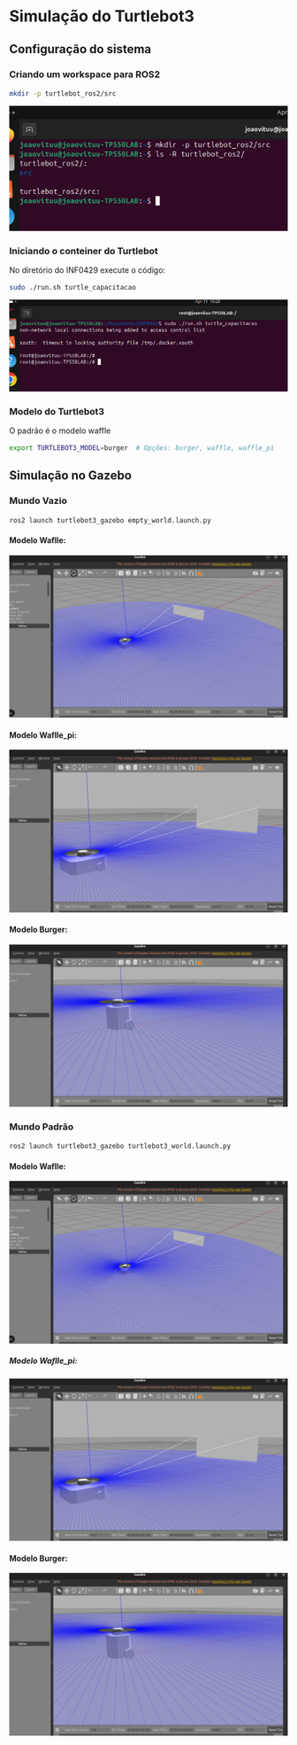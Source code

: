 # Simulação do Turtlebot3

## Configuração do sistema 

### Criando um workspace para ROS2
```bash
mkdir -p turtlebot_ros2/src
```

![Workspace Turtlebot](../Simulacao/images/Workspace.png)

### Iniciando o conteiner do Turtlebot
No diretório do INF0429 execute o código:
```bash
sudo ./run.sh turtle_capacitacao
```
![Conteiner Iniciado](../Simulacao/images/IniciandoDocker.png)

### Modelo do Turtlebot3
O padrão é o modelo waffle
```bash
export TURTLEBOT3_MODEL=burger  # Opções: burger, waffle, waffle_pi
```

## Simulação no Gazebo

### Mundo Vazio
```bash
ros2 launch turtlebot3_gazebo empty_world.launch.py
```
#### Modelo Waflle:
![Mundo Vazio com o Modelo Waffle](./images/VazioWaffle.png)
#### Modelo Waflle_pi:
![Mundo Vazio com o Modelo Waffle_pi](./images/VazioWaffle_pi.png)
#### Modelo Burger:
![Mundo Vazio com o Modelo Burger](./images/VazioBurger.png)

### Mundo Padrão
```bash
ros2 launch turtlebot3_gazebo turtlebot3_world.launch.py
```
#### Modelo Waflle:
![Mundo Padrão com o Modelo Waffle](./images/VazioWaffle.png)
##### Modelo Waflle_pi:
![Mundo Padrão com o Modelo Waffle_pi](./images/VazioWaffle_pi.png)
#### Modelo Burger:
![Mundo Padrão com o Modelo Burger](./images/VazioBurger.png)